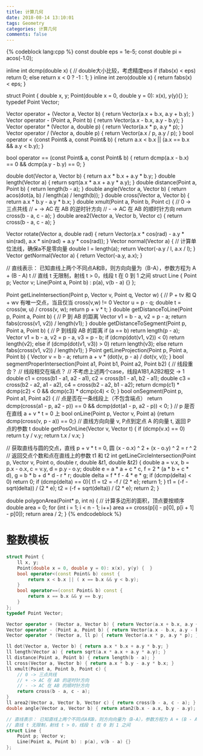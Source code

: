 ```yaml
---
title: 计算几何
date: 2018-08-14 13:10:01
tags: Geometry
categories: 计算几何
comments: false
---
```


{% codeblock lang:cpp %}
const double eps = 1e-5;
const double pi = acos(-1.0);

inline int dcmp(double x) { 
    // double大小比较，考虑精度eps
    if (fabs(x) < eps) return 0;
    else return x < 0 ? -1 : 1;
}
inline int zero(double x) {
    return fabs(x) < eps;
}

struct Point {
    double x, y;
    Point(double x = 0, double y = 0): x(x), y(y){}
};
typedef Point Vector;

Vector operator + (Vector a, Vector b) { return Vector(a.x + b.x, a.y + b.y); }
Vector operator - (Point a, Point b) { return Vector(a.x - b.x, a.y - b.y); }
Vector operator * (Vector a, double p) { return Vector(a.x * p, a.y * p); }
Vector operator / (Vector a, double p) { return Vector(a.x / p, a.y / p); }
bool operator < (const Point& a, const Point& b) { return a.x < b.x || (a.x == b.x && a.y < b.y); }

bool operator == (const Point& a, const Point& b) {
    return dcmp(a.x - b.x) == 0 && dcmp(a.y - b.y) == 0;
}

double dot(Vector a, Vector b) { return a.x * b.x + a.y * b.y; }
double length(Vector a) { return sqrt(a.x * a.x + a.y * a.y); }
double distance(Point a, Point b) { return length(b - a); }
double angle(Vector a, Vector b) { return acos(dot(a, b) / length(a) / length(b)); }
double cross(Vector a, Vector b) { return a.x * b.y - a.y * b.x; }
double xmult(Point a, Point b, Point c) {
    // 0 -> 三点共线
    // + -> AC 在 AB 的逆时针方向
    // - -> AC 在 AB 的顺时针方向 
    return cross(b - a, c - a);
}
double area2(Vector a, Vector b, Vector c) { return cross(b - a, c - a); }

Vector rotate(Vector a, double rad) { 
    return Vector(a.x * cos(rad) - a.y * sin(rad), a.x * sin(rad) + a.y * cos(rad)); 
}
Vector normal(Vector a) { // 计算单位法线，确保a不是零向量
    double l = length(a); return Vector(-a.y / l, a.x / l); 
}
Vector getNormal(Vector a) { return Vector(-a.y, a.x); }

// 直线表示： 已知直线上两个不同点A和B，则方向向量为（B-A），参数方程为 A + (B - A) t
// 直线 t 无限制，射线 t > 0，线段 t 在 0 到 1 之间
struct Line {
    Point p; Vector v;
    Line(Point a, Point b) : p(a), v(b - a) {}
};

Point getLineIntersection(Point p, Vector v, Point q, Vector w) {
    // P + tv 和 Q + wv 有唯一交点，当且仅当 cross(v,w) != 0
    Vector u = p - q;
    double t = cross(w, u) / cross(v, w);
    return p + v * t;
}
double getDistanceToLine(Point p, Point a, Point b) {
    // P 到 AB 的距离
    Vector v1 = b - a, v2 = p - a;
    return fabs(cross(v1, v2)) / length(v1);
}
double getDistanceToSegment(Point p, Point a, Point b) {
    // P 到线段 AB 的距离
    if (a == b) return length(p - a);
    Vector v1 = b - a, v2 = p - a, v3 = p - b;
    if (dcmp(dot(v1, v2)) < 0) return length(v2);
    else if (dcmp(dot(v1, v3)) > 0) return length(v3);
    else return fabs(cross(v1, v2)) / length(v1);
}
Point getLineProjection(Point p, Point a, Point b) {
    Vector v = b - a;
    return a + v * (dot(v, p - a) / dot(v, v));
}
bool segmentProperIntersection(Point a1, Point b1, Point a2, Point b2) {
    // 线段重合？
    // 线段相交在端点？
    // 不考虑上述两个case，线段A1B1,A2B2相交 -> 1
    double c1 = cross(b1 - a1, a2 - a1), c2 = cross(b1 - a1, b2 - a1);
    double c3 = cross(b2 - a2, a1 - a2), c4 = cross(b2 - a2, b1 - a2);
    return dcmp(c1) * dcmp(c2) < 0 && dcmp(c3) * dcmp(c4) < 0;
}
bool onSegment(Point p, Point a1, Point a2) {
    // 点是否在一条线段上（不包含端点）
    return dcmp(cross(a1 - p, a2 - p)) == 0 && dcmp(dot(a1 - p, a2 - p)) < 0;
}
// p 是否在直线 a + v * t = 0 上
bool onLine(Point p, Vector v, Point a) {return dcmp(cross(v, p - a)) == 0;}
// 直线方向向量 v, P点到定点 A 的向量 t, 返回 P 点的参数 t
double getPosOnLine(Vector v, Vector t) {
    if (dcmp(v.x) == 0) return t.y / v.y;
    return t.x / v.x;
}

// 获取直线与圆的交点，直线 p + v * t = 0, 圆 (x - o.x) ^ 2 + (x - o.y) ^ 2 = r ^ 2
// 返回交点个数和点在直线上的参数 t1 和 t2
int getLineCircleIntersection(Point p, Vector v, Point o, double r, double &t1, double &t2) {
    double a = v.x, b = p.x - o.x, c = v.y, d = p.y - o.y;
    double e = a * a + c * c, f = 2 * (a * b + c * d), g = b * b + d * d - r * r;
    double delta = f * f - 4 * e * g;
    if (dcmp(delta) < 0)
        return 0;
    if (dcmp(delta) == 0){
        t1 = t2 = -f / (2 * e);
        return 1;
    }
    t1 = (-f - sqrt(delta)) / (2 * e);
    t2 = (-f + sqrt(delta)) / (2 * e);
    return 2;
}

double polygonArea(Point* p, int n) {
    // 计算多边形的面积，顶点要按顺序
    double area = 0;
    for (int i = 1; i < n - 1; i++)
        area += cross(p[i] - p[0], p[i + 1] - p[0]);
    return area / 2;
}
{% endcodeblock %}

<!-- more -->

# 整数模板

```c++
struct Point {
    ll x, y;
    Point(double x = 0, double y = 0): x(x), y(y) {  }
    bool operator<(const Point& b) const {
        return x < b.x || ( x == b.x && y < b.y);
    }
    bool operator==(const Point& b) const {
        return x == b.x && y == b.y;
    }
};
typedef Point Vector;

Vector operator + (Vector a, Vector b) { return Vector(a.x + b.x, a.y + b.y); }
Vector operator - (Point a, Point b) { return Vector(a.x - b.x, a.y - b.y); }
Vector operator * (Vector a, ll p) { return Vector(a.x * p, a.y * p); }

ll dot(Vector a, Vector b) { return a.x * b.x + a.y * b.y; }
ll length(Vector a) { return sqrt(a.x * a.x + a.y * a.y); }
ll distance(Point a, Point b) { return length(b - a); }
ll cross(Vector a, Vector b) { return a.x * b.y - a.y * b.x; }
ll xmult(Point a, Point b, Point c) {
    // 0 -> 三点共线
    // + -> AC 在 AB 的逆时针方向
    // - -> AC 在 AB 的顺时针方向 
    return cross(b - a, c - a);
}
ll area2(Vector a, Vector b, Vector c) { return cross(b - a, c - a); }
double angle(Vector a, Vector b) { return atan2(b.x - a.x, b.y - a.y); }

// 直线表示： 已知直线上两个不同点A和B，则方向向量为（B-A），参数方程为 A + (B - A) t
// 直线 t 无限制，射线 t > 0，线段 t 在 0 到 1 之间
struct Line {
    Point p; Vector v;
    Line(Point a, Point b) : p(a), v(b - a) {}
};
```

